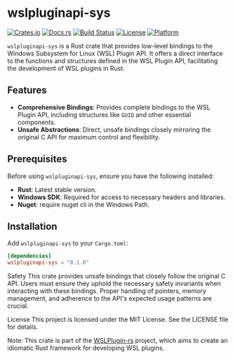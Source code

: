# wslpluginapi-sys

[![Crates.io](https://img.shields.io/crates/v/wslpluginapi-sys?logo=rust)](https://crates.io/crates/wslpluginapi-sys)
[![Docs.rs](https://img.shields.io/badge/docs.rs-wslpluginapi--sys-blue?logo=docs.rs)](https://docs.rs/wslpluginapi-sys)
[![Build Status](https://github.com/mveril/wslpluginapi-sys/actions/workflows/ci.yml/badge.svg?logo=github)](https://github.com/mveril/wslpluginapi-sys/actions)
[![License](https://img.shields.io/badge/license-MIT-blue.svg?logo=license)](LICENSE)
[![Platform](https://img.shields.io/badge/platform-Windows-blue?logo=windows&logoColor=white)](#)

`wslpluginapi-sys` is a Rust crate that provides low-level bindings to the Windows Subsystem for Linux (WSL) Plugin API. It offers a direct interface to the functions and structures defined in the WSL Plugin API, facilitating the development of WSL plugins in Rust.

## Features

- **Comprehensive Bindings**: Provides complete bindings to the WSL Plugin API, including structures like `GUID` and other essential components.
- **Unsafe Abstractions**: Direct, unsafe bindings closely mirroring the original C API for maximum control and flexibility.

## Prerequisites

Before using `wslpluginapi-sys`, ensure you have the following installed:

- **Rust**: Latest stable version.
- **Windows SDK**: Required for access to necessary headers and libraries.
- **Nuget**: require nuget cli in the Windows Path.

## Installation

Add `wslpluginapi-sys` to your `Cargo.toml`:

```toml
[dependencies]
wslpluginapi-sys = "0.1.0"
```

Safety
This crate provides unsafe bindings that closely follow the original C API. Users must ensure they uphold the necessary safety invariants when interacting with these bindings. Proper handling of pointers, memory management, and adherence to the API's expected usage patterns are crucial.

License
This project is licensed under the MIT License. See the LICENSE file for details.

Note: This crate is part of the [WSLPlugin-rs](https://github.com/mveril/wslpluginapi-sys) project, which aims to create an idiomatic Rust framework for developing WSL plugins.
